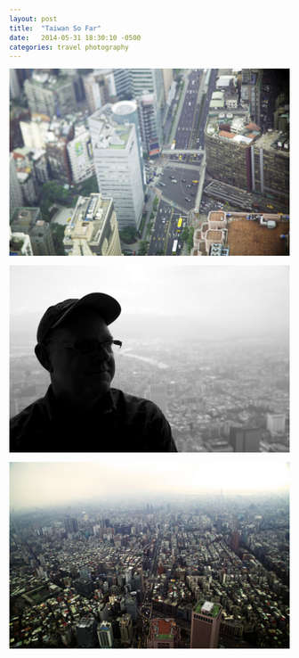```yaml
---
layout: post
title:  "Taiwan So Far"
date:   2014-05-31 18:30:10 -0500
categories: travel photography
---
```


![](/assets/taiwan1/tiltshift.jpeg)

![](/assets/taiwan1/dadtaiwan.jpeg)

![](/assets/taiwan1/taipeiview.jpeg)
